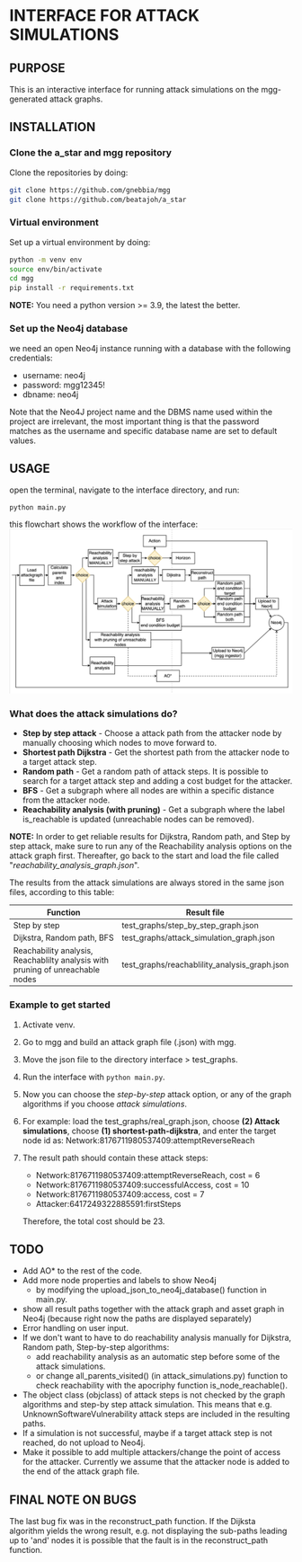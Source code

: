 # INTERFACE FOR ATTACK SIMULATIONS

## PURPOSE

This is an interactive interface for running attack simulations on the mgg-generated attack graphs.

## INSTALLATION

### Clone the a_star and mgg repository
Clone the repositories by doing:
```sh
git clone https://github.com/gnebbia/mgg
git clone https://github.com/beatajoh/a_star
```
### Virtual environment
Set up a virtual environment by doing:
```sh
python -m venv env
source env/bin/activate
cd mgg
pip install -r requirements.txt
```
**NOTE:** You need a python version >= 3.9, the latest the better.

### Set up the Neo4j database
we need an open Neo4j instance running with a database
with the following credentials:

- username: neo4j
- password: mgg12345!
- dbname:   neo4j

Note that the Neo4J project name and the DBMS name used within
the project are irrelevant, the most important thing is that
the password matches as the username and specific database
name are set to default values.

## USAGE
open the terminal, navigate to the interface directory, and run:
````
python main.py
````
this flowchart shows the workflow of the interface:
![interface flowchart](assets/interface_flowchart.png)

### What does the attack simulations do?
* **Step by step attack** - Choose a attack path from the attacker node by manually choosing which nodes to move forward to.
* **Shortest path Dijkstra** - Get the shortest path from the attacker node to a target attack step.
* **Random path** - Get a random path of attack steps. It is possible to search for a target attack step and adding a cost budget for the attacker.
* **BFS** - Get a subgraph where all nodes are within a specific distance from the attacker node.
* **Reachability analysis (with pruning)** - Get a subgraph where the label is_reachable is updated (unreachable nodes can be removed).

**NOTE:** In order to get reliable results for Dijkstra, Random path, and Step by step attack, make sure to run any of the Reachability analysis options on the attack graph first. Thereafter, go back to the start and load the file called "*reachability_analysis_graph.json*".

The results from the attack simulations are always stored in the same json files, according to this table:

| Function | Result file |
| -------- | ---------- |
| Step by step | test_graphs/step_by_step_graph.json |
| Dijkstra, Random path, BFS | test_graphs/attack_simulation_graph.json |
| Reachability analysis, Reachablilty analysis with pruning of unreachable nodes | test_graphs/reachablility_analysis_graph.json |

### Example to get started
1. Activate venv.
2. Go to mgg and build an attack graph file (.json) with mgg.
3. Move the json file to the directory interface > test_graphs.
4. Run the interface with ````python main.py````.
5. Now you can choose the *step-by-step* attack option, or any of the graph algorithms if you choose *attack simulations*.
6. For example: load the test_graphs/real_graph.json, choose **(2) Attack simulations**, choose **(1) shortest-path-dijkstra**, and enter the target node id as: Network:8176711980537409:attemptReverseReach
7. The result path should contain these attack steps:
    * Network:8176711980537409:attemptReverseReach, cost = 6
    * Network:8176711980537409:successfulAccess, cost = 10
    * Network:8176711980537409:access, cost = 7
    * Attacker:6417249322885591:firstSteps

    Therefore, the total cost should be 23.

## TODO
* Add AO* to the rest of the code.
* Add more node properties and labels to show Neo4j
    * by modifying the upload_json_to_neo4j_database() function in main.py.
* show all result paths together with the attack graph and asset graph in Neo4j (because right now the paths are displayed separately)
* Error handling on user input.
* If we don't want to have to do reachability analysis manually for Dijkstra, Random path, Step-by-step algorithms:
    * add reachability analysis as an automatic step before some of the attack simulations.
    * or change all_parents_visited() (in attack_simulations.py) function to check reachability with the apocriphy function is_node_reachable().
* The object class (objclass) of attack steps is not checked by the graph algorithms and step-by step attack simulation. This means that e.g. UnknownSoftwareVulnerability attack steps are included in the resulting paths.
* If a simulation is not successful, maybe if a target attack step is not reached, do not upload to Neo4j.
* Make it possible to add multiple attackers/change the point of access for the attacker. Currently we assume that the attacker node is added to the end of the attack graph file.

## FINAL NOTE ON BUGS
The last bug fix was in the reconstruct_path function. If the Dijksta algorithm yields the wrong result, e.g. not displaying the sub-paths leading up to 'and' nodes it is possible that the fault is in the reconstruct_path function.
